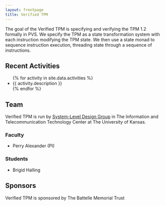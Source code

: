 ```yaml
---
layout: frontpage
title: Verified TPM
---
```


The goal of the Verified TPM is specifying and verifying the TPM 1.2 formally in
PVS.  We specify the TPM as a state transformation system with each
instruction modifying the TPM state.  We then use a state monad to
sequence instruction execution, threading state through a sequence of
instructions.

## Recent Activities

<ul>
{% for activity in site.data.activities %}
<li>{{ activity.description }}</li>
{% endfor %}
</ul>

## Team

Verified TPM is run by [System-Level Design Group](http://ku-sldg.github.io)
in The Information and Telecommunication Technology Center at The
University of Kansas.

### Faculty

* Perry Alexander (PI)

### Students

* Brigid Halling

## Sponsors

Verified TPM is sponsored by The Battelle Memorial Trust
